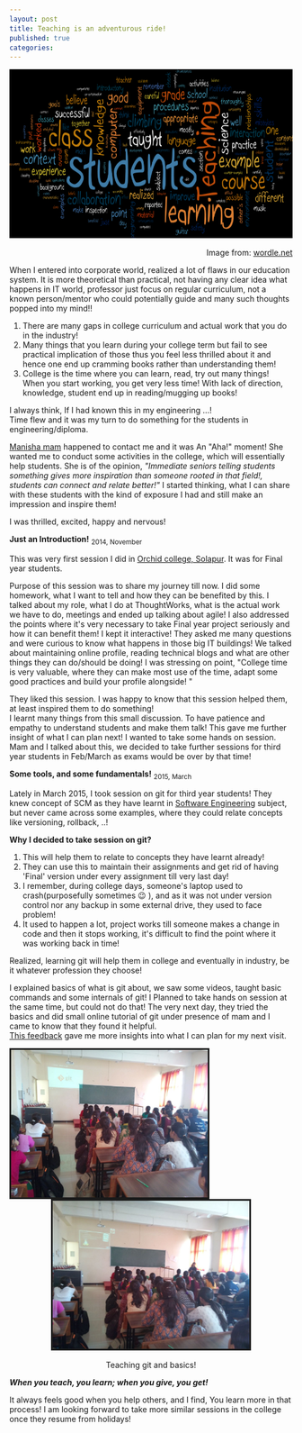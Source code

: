 ```yaml
---
layout: post
title: Teaching is an adventurous ride!
published: true
categories:
---
```


<p align="middle">
    <img src="/assets/o3.png" alt="Teaching is fun difficult " width = "900" height="300">
    <figcaption align="right">Image from: <a href = "http://www.wordle.net/show/wrdl/803101/Davide%27s_Teaching_Philosophy">wordle.net</a></figcaption>
</p>

When I entered into corporate world, realized a lot of flaws in our education system. It is more theoretical than practical, not having any clear idea what happens in IT world, professor just focus on regular curriculum, not a known person/mentor who could potentially guide and many such thoughts popped into my mind!!

 1. There are many gaps in college curriculum and actual work that you do in the industry!
 2. Many things that you learn during your college term but fail to see practical implication of those thus you feel less thrilled about it and hence one end up cramming books rather than understanding them!
 3. College is the time where you can learn, read, try out many things! When you start working, you get very less time! With lack of direction, knowledge, student end up in reading/mugging up books!

I always think, If I had known this in my engineering ...!<br>
Time flew and it was my turn to do something for the students in engineering/diploma.

 [Manisha mam](https://in.linkedin.com/pub/manisha-choudhari/1a/71b/1b0) happened to contact me and it was An "Aha!" moment! She wanted me to conduct some activities in the college, which will essentially help students. She is of the opinion, _"Immediate seniors telling students something gives more inspiration than someone rooted in that field!, students can connect and relate better!"_
   I started thinking, what I can share with these students with the kind of exposure I had and still make an impression and inspire them!

 I was thrilled, excited, happy and nervous!

**Just an Introduction!**
<sub>2014, November</sub>

This was very first session I did in [Orchid college, Solapur](http://www.nkorchidenggmgmt.ac.in/). It was for Final year students.

Purpose of this session was to share my journey till now. I did some homework, what I want to tell and how they can be benefited by this.
I talked about my role, what I do at ThoughtWorks, what is the actual work we have to do, meetings and ended up talking about agile! I also addressed the points where it's very necessary to take Final year project seriously and how it can benefit them!
I kept it interactive! They asked me many questions and were curious to know what happens in those big IT buildings! We talked about maintaining online profile, reading technical blogs and what are other things they can do/should be doing! I was stressing on point, "College time is very valuable, where they can make most use of the time, adapt some good practices and build your profile alongside! "

   They liked this session.
I was happy to know that this session helped them, at least inspired them to do something! <br>
I learnt many things from this small discussion. To have patience and empathy to understand students and make them talk!
This gave me further insight of what I can plan next! I wanted to take some hands on session. Mam and I talked about this, we decided to take further sessions for third year students in Feb/March as exams would be over by that time!

**Some tools, and some fundamentals!**
<sub>2015, March</sub>

Lately in March 2015, I took session on git for third year students! They knew concept of SCM as they have learnt in [Software Engineering](http://www.pearsonhighered.com/samplechapter/0321200195.pdf) subject, but never came across some examples, where they could relate concepts like versioning, rollback, ..!

**Why I decided to take session on git?**

1. This will help them to relate to concepts they have learnt already!
2. They can use this to maintain their assignments and get rid of having 'Final' version under every assignment till very last day!
3. I remember, during college days, someone's laptop used to crash(purposefully sometimes :wink: ), and as it was not under version control nor any backup in some external drive, they used to face problem!
4. It used to happen a lot, project works till someone makes a change in code and then it stops working, it's difficult to find the point where it was working back in time!

Realized, learning git will help them in college and eventually in industry, be it whatever profession they choose!

I explained basics of what is git about, we saw some videos, taught basic commands and some internals of git! I Planned to take hands on session at the same time, but could not do that! The very next day, they tried the basics and did small online tutorial of git under presence of mam and I came to know that they found it helpful. <br>[This feedback](http://www.ideaboardz.com/retros/export/880863/Session%20in%20orchid.pdf) gave me more insights into what I can plan for my next visit.



<p align = "middle">
        <img src="/assets/o1.jpg" alt="Orchid College Session" width="350" style="float: left" border="3">
	    <img src="/assets/o2.jpg" alt="Orchid College Session" width="350" border="3">
	    <figcaption align="middle">Teaching git and basics! </figcaption>
</p>


**_When you teach, you learn; when you give, you get!_**

It always feels good when you help others, and I find, You learn more in that process! I am looking forward to take more similar sessions in the college once they resume from holidays!
